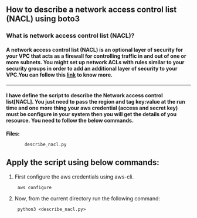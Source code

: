 ## How to describe a network access control list (NACL) using boto3


### What is network access control list (NACL)?
#### A network access control list (NACL) is an optional layer of security for your VPC that acts as a firewall for controlling traffic in and out of one or more subnets. You might set up network ACLs with rules similar to your security groups in order to add an additional layer of security to your VPC.You can follow this [link](https://docs.aws.amazon.com/vpc/latest/userguide/vpc-network-acls.html) to know more.

--------------
#### I have define the script to describe the Network access control list[NACL]. You just need to pass the region and tag key:value at the run time and one more thing your aws credential (access and secret key) must be configure in your system then you will get the details of you resource. You need to follow the below commands.

**Files:** 

```
       describe_nacl.py
```
## Apply the script using below commands:

1. First configure the aws credentials using aws-cli.

        aws configure

2. Now, from the current directory run the following command:


        python3 <describe_nacl.py>


